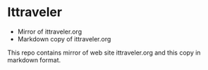 # Ittraveler

* Mirror of ittraveler.org
* Markdown copy of ittraveler.org


This repo contains mirror of web site ittraveler.org and this copy in markdown format.